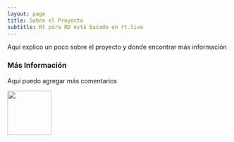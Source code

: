```yaml
---
layout: page
title: Sobre el Proyecto
subtitle: Rt para RD está basado en rt.live
---
```

Aquí explico un poco sobre el proyecto y donde encontrar más información

### Más Información
Aquí puedo agregar más comentarios

<img src="/assets/img/404-southpark.jpg" width="100" />
